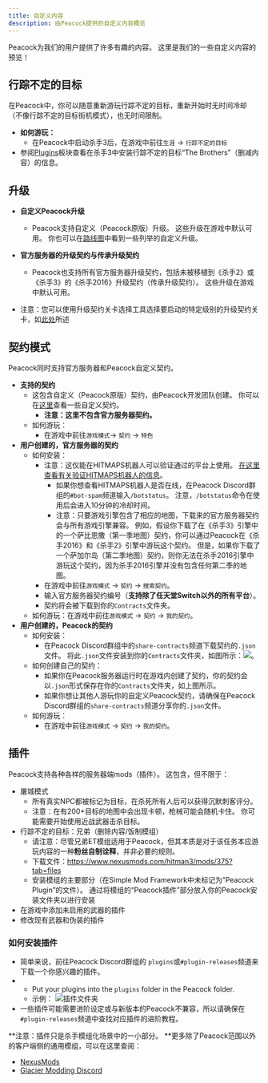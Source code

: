 ```yaml
---
title: 自定义内容
description: 由Peacock提供的自定义内容概览
---
```


Peacock为我们的用户提供了许多有趣的内容。 这里是我们的一些自定义内容的预览！

## 行踪不定的目标

在Peacock中，你可以随意重新游玩行踪不定的目标，重新开始时无时间冷却（不像行踪不定的目标街机模式），也无时间限制。

-   **如何游玩：**
    -   在Peacock中启动杀手3后，在游戏中前往`生涯` -> `行踪不定的目标`
-   参阅[Plugins](#plugins)板块查看在杀手3中安装行踪不定的目标“The Brothers”（删减内容）的信息。

## 升级

-   **自定义Peacock升级**

    -   Peacock支持自定义（Peacock原版）升级。 这些升级在游戏中默认可用。 你也可以在[路线图](./roadmaps.mdx)中看到一些列举的自定义升级。

-   **官方服务器的升级契约与传承升级契约**

    -   Peacock也支持所有官方服务器升级契约，包括未被移植到《杀手2》或《杀手3》的《杀手2016》升级契约（传承升级契约）。 这些升级在游戏中默认可用。

-   注意：您可以使用升级契约关卡选择工具选择要启动的特定级别的升级契约关卡，如[此处](./intel/loadout-profiles-elp.md#escalation-level-picker)所述

## 契约模式

Peacock同时支持官方服务器和Peacock自定义契约。

-   **支持的契约**
    -   这包含自定义（Peacock原版）契约，由Peacock开发团队创建。 你可以在[这里](./roadmaps.mdx)查看一些自定义契约。
        -   **注意：这里不包含官方服务器契约。**
    -   如何游玩：
        -   在游戏中前往`游戏模式`-> `契约` -> `特色`
-   **用户创建的，官方服务器的契约**
    -   如何安装：
        -   注意：这仅能在HITMAPS机器人可以验证通过的平台上使用。 [在这里查看有关验证HITMAPS机器人的信息](https://bot.hitmaps.com/)。
            -   如果你想查看HITMAPS机器人是否在线，在Peacock Discord群组的`#bot-spam`频道输入`/botstatus`。 注意，`/botstatus`命令在使用后会进入10分钟的冷却时间。
            -   注意：只要游戏引擎包含了相应的地图，下载来的官方服务器契约会与所有游戏引擎兼容。 例如，假设你下载了在《杀手3》引擎中的一个萨比恩撒（第一季地图）契约，你可以通过Peacock在《杀手2016》和《杀手2》引擎中游玩这个契约。 但是，如果你下载了一个萨加尔岛（第二季地图）契约，则你无法在杀手2016引擎中游玩这个契约，因为杀手2016引擎并没有包含任何第二季的地图。
        -   在游戏中前往`游戏模式` -> `契约` -> `搜索契约`。
        -   输入官方服务器契约编号（**支持除了任天堂Switch以外的所有平台**）。
        -   契约将会被下载到你的`Contracts`文件夹。
    -   如何游玩：在游戏中前往`游戏模式` -> `契约` -> `我的契约`。
-   **用户创建的，Peacock的契约**
    -   如何安装：
        -   在Peacock Discord群组中的`share-contracts`频道下载契约的`.json`文件。 将此`.json`文件安装到你的`Contracts`文件夹，如图所示：![](/img/contracts_folder.png)。
    -   如何创建自己的契约：
        -   如果你在Peacock服务器运行时在游戏内创建了契约，你的契约会以`.json`形式保存在你的`Contracts`文件夹，如上图所示。
        -   如果你想让其他人游玩你的自定义Peacock契约，请确保在Peacock Discord群组的`share-contracts`频道分享你的`.json`文件。
    -   如何游玩：
        -   在游戏中前往`游戏模式` -> `契约` -> `我的契约`。

## 插件

Peacock支持各种各样的服务器端mods（插件）。 这包含，但不限于：

-   屠城模式
    -   所有真实NPC都被标记为目标，在杀死所有人后可以获得沉默刺客评分。
    -   注意：在有200+目标的地图中会出现卡顿，枪械可能会随机卡住。 你可能需要开始使用近战武器击杀目标。
-   行踪不定的目标：兄弟（删除内容/饭制模组）
    -   请注意：尽管兄弟ET模组适用于Peacock，但其本质是对于该任务本应游玩内容的一种**粉丝自制诠释**，并非必要的规则。
    -   下载文件：https://www.nexusmods.com/hitman3/mods/375?tab=files
    -   安装模组的主要部分（在Simple Mod Framework中未标记为”Peacock Plugin”的文件）。 通过将模组的“Peacock插件”部分放入你的Peacock安装文件夹以进行安装
-   在游戏中添加未启用的武器的插件
-   修改现有武器和伪装的插件

### 如何安装插件

-   简单来说，前往Peacock Discord群组的 `plugins`或`#plugin-releases`频道来下载一个你感兴趣的插件。
-   -   Put your plugins into the `plugins` folder in the Peacock folder.
    -   示例： ![插件文件夹](/img/plugins_folder.png)
-   一些插件可能需要进阶设定或与新版本的Peacock不兼容，所以请确保在`#plugin-releases`频道中查找对应插件的进阶教程。

**注意：插件只是杀手模组化场景中的一小部分。 **更多除了Peacock范围以外的客户端侧的通用模组，可以在这里查阅：

-   [NexusMods](https://www.nexusmods.com/hitman3)
-   [Glacier Modding Discord](https://discord.com/invite/6UDtuYhZP6)
